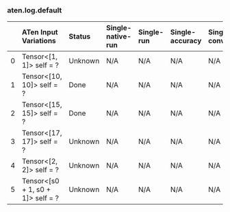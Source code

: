 ### aten.log.default
|    | ATen Input Variations             | Status   | Single-native-run   | Single-run   | Single-accuracy   | Single-converted   |
|---:|:----------------------------------|:---------|:--------------------|:-------------|:------------------|:-------------------|
|  0 | Tensor<[1, 1]> self = ?           | Unknown  | N/A                 | N/A          | N/A               | N/A                |
|  1 | Tensor<[10, 10]> self = ?         | Done     | N/A                 | N/A          | N/A               | N/A                |
|  2 | Tensor<[15, 15]> self = ?         | Done     | N/A                 | N/A          | N/A               | N/A                |
|  3 | Tensor<[17, 17]> self = ?         | Unknown  | N/A                 | N/A          | N/A               | N/A                |
|  4 | Tensor<[2, 2]> self = ?           | Unknown  | N/A                 | N/A          | N/A               | N/A                |
|  5 | Tensor<[s0 + 1, s0 + 1]> self = ? | Unknown  | N/A                 | N/A          | N/A               | N/A                |

